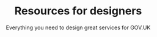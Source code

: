 ---
layout: role-index-designers
title: Resources for designers
subtitle: Everything you need to design great services for GOV.UK
audience: designers
hero: GOV.UK design principles
---